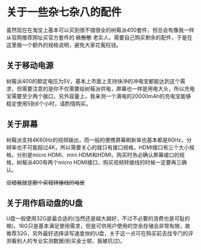 # 关于一些杂七杂八的配件

虽然现在在淘宝上基本可以买到很不错很全的树莓派400套件，但总会有像我一样从官网推荐网址买官方套件的 ~~铁憨憨~~ 老实人，需要自己购买剩余的配件，于是在这里做一个额外的规格说明，避免大家花冤枉钱。

## 关于移动电源

树莓派400的额定电压为5V，基本上市面上支持快冲的冲电宝都能达到这个需求，但需要注意的是你不仅需要给树莓派供电，屏幕也一样是用电大头，所以充电宝需要至少两个接口，另外容量上，我亲测一个满电的20000mAh的充电宝能够稳定使用5到6个小时，请酌情购买。

## 关于屏幕

树莓派支持4K60Hz的视频输出，而一般的便携屏幕刷新率也基本都是60Hz，分辨率也不可能超过4K，所以需要关心的就只有接口规格，HDMI接口有三个大小规格，分别是micro HDMI、mini HDMI和HDMI，购买时务必确认屏幕接口的规格，树莓派400有两个micro HDMI接口，购买视频转接线的时候一定要再三确认。

~~没错我就是那个买错转接线的哈皮~~

## 关于用作启动盘的U盘

U盘一般使用32G是最合适的(当然还是越大越好，不过不必要的浪费也是可耻的嘛)，16G只是基本满足使用需求，但是可供用户使用的空余存储会非常有限，故推荐32G，另外最好选择读写速度快的U盘，关于这一点可在购买前去找专门的评测看别人的专业实测数据(别买金士顿，我被坑过)。